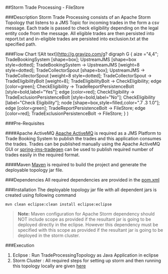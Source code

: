 ##Storm Trade Processing - FileStore

###Description
Storm Trade Processing consists of an Apache Storm Topology that listens to a JMS Topic for incoming trades in the form a csv message. Each trade is passed to check eligibility depending on the legal entity code from the message. All eligible trades are then persisted into report.txt and in-eligible trades are persisted into exclusion.txt at the specified path.

###Flow Chart
![Alt text](http://g.gravizo.com/g?
  digraph G {
    aize ="4,4";
    TradeBookingSystem [shape=box];
    UpstreamJMS [shape=box style=dotted];
    TradeBookingSystem -> UpstreamJMS [weight=8 style=dotted];
    TradeCollectorSpout [shape=box];
    UpstreamJMS -> TradeCollectorSpout [weight=8 style=dotted];
    TradeCollectorSpout -> TradeEligibilityBolt [weight=8];
    TradeEligibilityBolt -> CheckEligibility;
    edge [color=green];
    CheckEligibility -> TradeReportPersistenceBolt [style=bold,label="Yes"];
    edge [color=red];
    CheckEligibility -> TradeExclusionPersistenceBolt [style=bold,label="No"];
    CheckEligibility [label="Check Eligibility"];
    node [shape=box,style=filled,color=".7 .3 1.0"];
    edge [color=green];
    TradeReportPersistenceBolt -> FileStore;
    edge [color=red];
    TradeExclusionPersistenceBolt -> FileStore;
  }
)

###Pre-Requisites

####Apache ActiveMQ
[Apache ActiveMQ][1] is required as a JMS Platform to Trade Booking System to publish the trades and this application consumes the trades.
Trades can be published manually using the Apache ActiveMQ GUI or [spring-jms-tradegen][2] can be used to publish required number of trades easily in the required format.

####Maven
[Maven][3] is required to build the project and generate the deployable topology jar file.

###Dependencies
All required dependencies are provided in the [pom.xml][4]

###Installation
The deployable topology jar file with all dependent jars is created using following command 
```
mvn clean eclipse:clean install eclipse:eclipse
```
> **Note:** Maven configuration for Apache Storm dependency should NOT include scope as provided if the resultant jar is going to be deployed directly in the eclipse. However this dependency must be specified with this scope as provided if the resultant jar is going to be deployed in the storm cluster.

###Execution
1. Eclipse : Run TradeProcessingTopology as Java Application in eclipse
2. Storm Cluster : All required steps for setting up storm and then running this topology locally are given [here][5]

[1]: http://activemq.apache.org
[2]: https://github.com/techysoul/java/tree/master/spring-jms-tradegen
[3]: https://maven.apache.org
[4]: https://github.com/techysoul/java/blob/master/storm-trade-processing/pom.xml
[5]: https://www.techysoul.com/java/setting-up-storm-cluster-in-local-machine